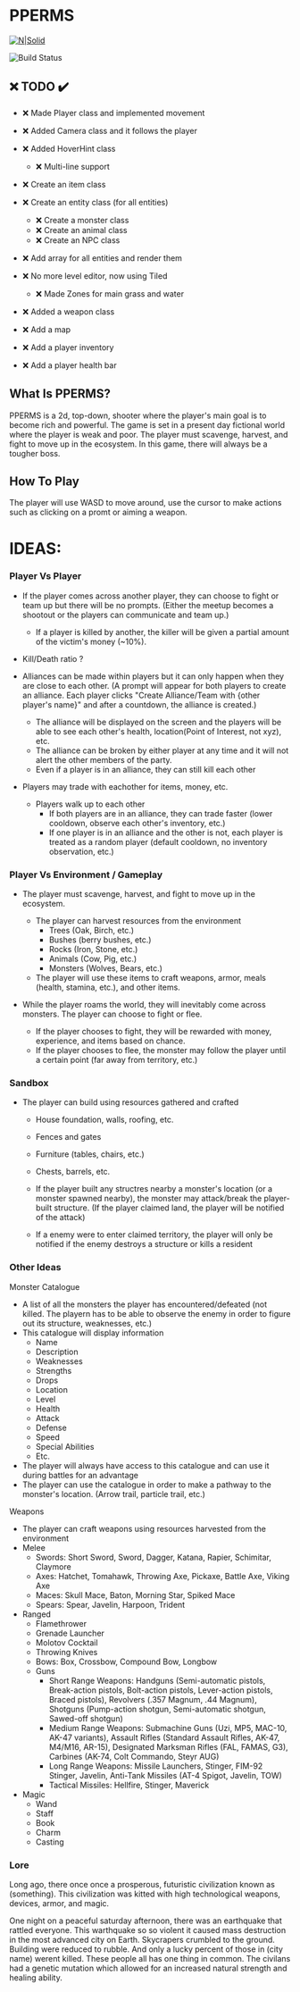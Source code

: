 # PPERMS

[![N|Solid](https://cldup.com/dTxpPi9lDf.thumb.png)](https://nodesource.com/products/nsolid)

![Build Status](https://travis-ci.org/joemccann/dillinger.svg?branch=master)

## ❌ TODO ✔️
- ❌ Made Player class and implemented movement
- ❌ Added Camera class and it follows the player
- ❌ Added HoverHint class
    - ❌ Multi-line support
- ❌ Create an item class
- ❌ Create an entity class (for all entities)
    - ❌ Create a monster class
    - ❌ Create an animal class
    - ❌ Create an NPC class
- ❌ Add array for all entities and render them
- ❌ No more level editor, now using Tiled
    - ❌ Made Zones for main grass and water
    
- ❌ Added a weapon class
- ❌ Add a map
- ❌ Add a player inventory
- ❌ Add a player health bar



## What Is PPERMS?

PPERMS is a 2d, top-down, shooter where the player's main goal is to become rich and powerful. The game is set in a present day fictional world where the player is weak and poor. The player must scavenge, harvest, and fight to move up in the ecosystem. In this game, there will always be a tougher boss.

## How To Play

The player will use WASD to move around, use the cursor to make actions such as clicking on a promt or aiming a weapon.



# IDEAS:

### Player Vs Player
- If the player comes across another player, they can choose to fight or team up but there will be no prompts. (Either the meetup becomes a shootout or the players can communicate and team up.)
    - If a player is killed by another, the killer will be given a partial amount of the victim's money (~10%).

- Kill/Death ratio ?

- Alliances can be made within players but it can only happen when they are close to each other. (A prompt will appear for both players to create an alliance. Each player clicks "Create Alliance/Team with {other player's name}" and after a countdown, the alliance is created.)
    - The alliance will be displayed on the screen and the players will be able to see each other's health, location(Point of Interest, not xyz), etc.
    - The alliance can be broken by either player at any time and it will not alert the other members of the party.
    - Even if a player is in an alliance, they can still kill each other

- Players may trade with eachother for items, money, etc.
    - Players walk up to each other
        - If both players are in an alliance, they can trade faster (lower cooldown, observe each other's inventory, etc.)
        - If one player is in an alliance and the other is not, each player is treated as a random player (default cooldown, no inventory observation, etc.)

### Player Vs Environment / Gameplay
- The player must scavenge, harvest, and fight to move up in the ecosystem.
    - The player can harvest resources from the environment
        - Trees (Oak, Birch, etc.)
        - Bushes (berry bushes, etc.)
        - Rocks (Iron, Stone, etc.)
        - Animals (Cow, Pig, etc.)
        - Monsters (Wolves, Bears, etc.)
    - The player will use these items to craft weapons, armor, meals (health, stamina, etc.), and other items.


- While the player roams the world, they will inevitably come across monsters. The player can choose to fight or flee.
    - If the player chooses to fight, they will be rewarded with money, experience, and items based on chance.
    - If the player chooses to flee, the monster may follow the player until a certain point (far away from territory, etc.)

### Sandbox

- The player can build using resources gathered and crafted
    - House foundation, walls, roofing, etc.
    - Fences and gates
    - Furniture (tables, chairs, etc.)
    - Chests, barrels, etc.

    - If the player built any structres nearby a monster's location (or a monster spawned nearby), the monster may attack/break the player-built structure. (If the player claimed land, the player will be notified of the attack)
    - If a enemy were to enter claimed territory, the player will only be notified if the enemy destroys a structure or kills a resident

### Other Ideas

Monster Catalogue
- A list of all the monsters the player has encountered/defeated (not killed. The playern has to be able to observe the enemy in order to figure out its structure, weaknesses, etc.)
- This catalogue will display information
    - Name
    - Description
    - Weaknesses
    - Strengths
    - Drops
    - Location
    - Level
    - Health
    - Attack
    - Defense
    - Speed
    - Special Abilities
    - Etc.
- The player will always have access to this catalogue and can use it during battles for an advantage
- The player can use the catalogue in order to make a pathway to the monster's location. (Arrow trail, particle trail, etc.)

Weapons
- The player can craft weapons using resources harvested from the environment
- Melee
    - Swords: Short Sword, Sword, Dagger, Katana, Rapier, Schimitar, Claymore
    - Axes: Hatchet, Tomahawk, Throwing Axe, Pickaxe, Battle Axe, Viking Axe
    - Maces: Skull Mace, Baton, Morning Star, Spiked Mace
    - Spears: Spear, Javelin, Harpoon, Trident
- Ranged
    - Flamethrower
    - Grenade Launcher
    - Molotov Cocktail
    - Throwing Knives
    - Bows: Box, Crossbow, Compound Bow, Longbow
    - Guns
        - Short Range Weapons: Handguns (Semi-automatic pistols, Break-action pistols, Bolt-action pistols, Lever-action pistols, Braced pistols), Revolvers (.357 Magnum, .44 Magnum), Shotguns (Pump-action shotgun, Semi-automatic shotgun, Sawed-off shotgun)
        - Medium Range Weapons: Submachine Guns (Uzi, MP5, MAC-10, AK-47 variants), Assault Rifles (Standard Assault Rifles, AK-47, M4/M16, AR-15), Designated Marksman Rifles (FAL, FAMAS, G3), Carbines (AK-74, Colt Commando, Steyr AUG)
        - Long Range Weapons: Missile Launchers, Stinger, FIM-92 Stinger, Javelin, Anti-Tank Missiles (AT-4 Spigot, Javelin, TOW)
        - Tactical Missiles: Hellfire, Stinger, Maverick
- Magic
    - Wand
    - Staff
    - Book
    - Charm
    - Casting
    

### Lore

Long ago, there once once a prosperous, futuristic civilization known as (something). This civilization was kitted with high technological weapons, devices, armor, and magic.

One night on a peaceful saturday afternoon, there was an earthquake that rattled everyone. This warthquake so so violent it caused mass destruction in the most advanced city on Earth. Skycrapers crumbled to the ground. Building were reduced to rubble. And only a lucky percent of those in (city name) werent killed. These people all has one thing in common. The civilans had a genetic mutation which allowed for an increased natural strength and healing ability.